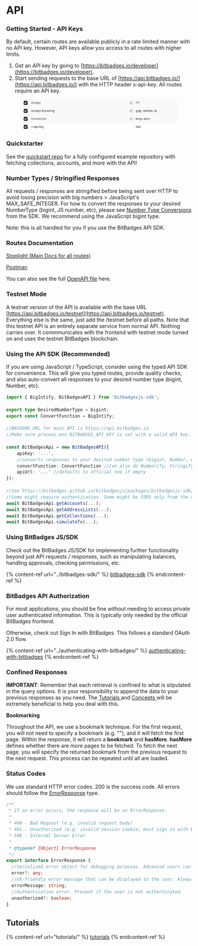 # API

### Getting Started - API Keys

By default, certain routes are available publicly in a rate limited manner with no API key. However, API keys allow you access to all routes with higher limits.

1. Get an API key by going to [https://bitbadges.io/developer](https://bitbadges.io/developer).
2. Start sending requests to the base URL of [https://api.bitbadges.io/](https://api.bitbadges.io/) with the HTTP header x-api-key. All routes require an API key.

<figure><img src="../../.gitbook/assets/image (16).png" alt=""><figcaption></figcaption></figure>

### Quickstarter

See the [quickstart repo](https://github.com/BitBadges/bitbadges-quickstart) for a fully configured example repository with fetching collections, accounts, and more with the API!



### Number Types / Stringified Responses

All requests / responses are stringified before being sent over HTTP to avoid losing precision with big numbers > JavaScript's MAX\_SAFE\_INTEGER. For how to convert the responses to your desired NumberType (bigint, JS number, etc), please see [Number Type Conversions](../bitbadges-sdk/common-snippets/numbertype-conversions.md) from the SDK. We recommend using the JavaScript bigint type.

Note: this is all handled for you if you use the BitBadges API SDK.

### Routes Documentation

[Stoplight (Main Docs for all routes)](https://bitbadges.stoplight.io/docs/bitbadges)&#x20;

[Postman](https://elements.getpostman.com/redirect?entityId=11647629-888b6693-8d73-49a6-b5a7-3edddd67b594\&entityType=collection)

You can also see the full [OpenAPI file](https://github.com/BitBadges/bitbadgesjs/blob/main/packages/bitbadgesjs-sdk/openapitypes/combined.yaml) here.

### Testnet Mode

A testnet version of the API is available with the base URL [https://api.bitbadges.io/testnet](https://api.bitbadges.io/testnet). Everything else is the same, just add the /testnet before all paths. Note that this testnet API is an entirely separate service from normal API. Nothing carries over. It commmunicates with the frontend with testnet mode turned on and uses the testnet BitBadges blockchain.

### Using the API SDK (Recommended)

If you are using JavaScript / TypeScript, consider using the typed API SDK for convenience. This will give you typed routes, provide quality checks, and also auto-convert all responses to your desired number type (bigint, Number, etc).

```typescript
import { BigIntify, BitBadgesAPI } from 'bitbadgesjs-sdk';

export type DesiredNumberType = bigint;
export const ConvertFunction = BigIntify;

//BACKEND_URL for main API is https://api.bitbadges.io
//Make sure process.env.BITBADGES_API_KEY is set with a valid API key.

const BitBadgesApi = new BitBadgesAPI({
    apiKey: '...',
    //converts responses to your desired number type (bigint, Number, etc)
    convertFunction: ConvertFunction //Can also do Numberify, Stringify, etc
    apiUrl: '...' //defaults to official one if empty
}); 

//See https://bitbadges.github.io/bitbadgesjs/packages/bitbadgesjs-sdk/docs/classes/BitBadgesAPI.html for documentation
//Some might require authentication. Some might be CORS only from the official site.
await BitBadgesApi.getAccounts(...);
await BitBadgesApi.getAddressLists(...);
await BitBadgesApi.getCollections(...);
await BitBadgesApi.simulateTx(...);
```

### Using BitBadges JS/SDK

Check out the BitBadges JS/SDK for implementing further functionality beyond just API requests / responses, such as manipulating balances, handling approvals, checking permissions, etc.

{% content-ref url="../bitbadges-sdk/" %}
[bitbadges-sdk](../bitbadges-sdk/)
{% endcontent-ref %}

### BitBadges API Authorization

For most applications, you should be fine without needing to access private user authenticated information. This is typically only needed by the official BitBadges frontend.

Otherwise, check out Sign In with BitBadges. This follows a standard OAuth 2.0 flow.

{% content-ref url="../authenticating-with-bitbadges/" %}
[authenticating-with-bitbadges](../authenticating-with-bitbadges/)
{% endcontent-ref %}

### Confined Responses

**IMPORTANT**: Remember that each retrieval is confined to what is stipulated in the query options. It is your responsibility to append the data to your previous responses as you need. The [Tutorials ](tutorials/)and [Concepts ](concepts/)will be extremely beneficial to help you deal with this.

**Bookmarking**

Throughout the API, we use a bookmark technique. For the first request, you will not need to specify a bookmark (e.g. ""), and it will fetch the first page. Within the response, it will return a **bookmark** and **hasMore**. **hasMore** defines whether there are more pages to be fetched. To fetch the next page, you will specify the returned bookmark from the previous request to the next request. This process can be repeated until all are loaded.

### Status Codes

We use standard HTTP error codes. 200 is the success code. All errors should follow the [ErrorResponse](https://bitbadges.github.io/bitbadgesjs/packages/bitbadgesjs-sdk/docs/interfaces/ErrorResponse.html) type.

```typescript
/**
 * If an error occurs, the response will be an ErrorResponse.
 *
 * 400 - Bad Request (e.g. invalid request body)
 * 401 - Unauthorized (e.g. invalid session cookie; must sign in with Blockin)
 * 500 - Internal Server Error
 *
 * @typedef {Object} ErrorResponse
 */
export interface ErrorResponse {
  //Serialized error object for debugging purposes. Advanced users can use this to debug issues.
  error?: any;
  //UX-friendly error message that can be displayed to the user. Always present if error.
  errorMessage: string;
  //Authentication error. Present if the user is not authenticated.
  unauthorized?: boolean;
}
```

## Tutorials

{% content-ref url="tutorials/" %}
[tutorials](tutorials/)
{% endcontent-ref %}
